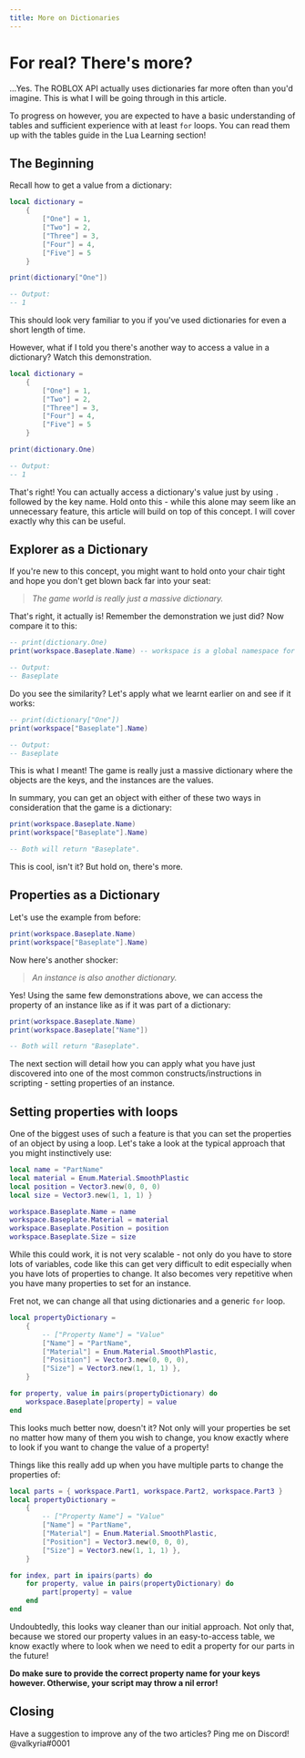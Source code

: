 ```yaml
---
title: More on Dictionaries
---
```


# For real? There's more?
...Yes. The ROBLOX API actually uses dictionaries far more often than you'd imagine. This is what I will be going through in this article.

To progress on however, you are expected to have a basic understanding of tables and sufficient experience with at least `for` loops. You can read them up with the tables guide in the Lua Learning section!

## The Beginning
Recall how to get a value from a dictionary:
```lua
local dictionary = 
	{
		["One"] = 1,
		["Two"] = 2,
		["Three"] = 3,
		["Four"] = 4,
		["Five"] = 5
	}

print(dictionary["One"])

-- Output:
-- 1
```

This should look very familiar to you if you've used dictionaries for even a short length of time. 

However, what if I told you there's another way to access a value in a dictionary? Watch this demonstration.

```lua
local dictionary = 
	{
		["One"] = 1,
		["Two"] = 2,
		["Three"] = 3,
		["Four"] = 4,
		["Five"] = 5
	}

print(dictionary.One)

-- Output:
-- 1
```

That's right! You can actually access a dictionary's value just by using `.` followed by the key name.
Hold onto this - while this alone may seem like an unnecessary feature, this article will build on top of this concept. I will cover exactly why this can be useful.

## Explorer as a Dictionary
If you're new to this concept, you might want to hold onto your chair tight and hope you don't get blown back far into your seat:

> *The game world is really just a massive dictionary.*

That's right, it actually is! Remember the demonstration we just did? Now compare it to this:

```lua
-- print(dictionary.One)
print(workspace.Baseplate.Name) -- workspace is a global namespace for the Workspace object.

-- Output:
-- Baseplate
```

Do you see the similarity? Let's apply what we learnt earlier on and see if it works:

```lua
-- print(dictionary["One"])
print(workspace["Baseplate"].Name)

-- Output:
-- Baseplate
```

This is what I meant! The game is really just a massive dictionary where the objects are the keys, and the instances are the values.

In summary, you can get an object with either of these two ways in consideration that the game is a dictionary:

```lua
print(workspace.Baseplate.Name)
print(workspace["Baseplate"].Name)

-- Both will return "Baseplate".
```

This is cool, isn't it? But hold on, there's more.

## Properties as a Dictionary
Let's use the example from before:
```lua
print(workspace.Baseplate.Name)
print(workspace["Baseplate"].Name)
```

Now here's another shocker:

> *An instance is also another dictionary.*

Yes! Using the same few demonstrations above, we can access the property of an instance like as if it was part of a dictionary:

```lua
print(workspace.Baseplate.Name)
print(workspace.Baseplate["Name"])

-- Both will return "Baseplate".
```

The next section will detail how you can apply what you have just discovered into one of the most common constructs/instructions in scripting - setting properties of an instance.

## Setting properties with loops
One of the biggest uses of such a feature is that you can set the properties of an object by using a loop. Let's take a look at the typical approach that you might instinctively use:

```lua
local name = "PartName"
local material = Enum.Material.SmoothPlastic
local position = Vector3.new(0, 0, 0)
local size = Vector3.new(1, 1, 1) }

workspace.Baseplate.Name = name
workspace.Baseplate.Material = material
workspace.Baseplate.Position = position
workspace.Baseplate.Size = size
```

While this could work, it is not very scalable - not only do you have to store lots of variables, code like this can get very difficult to edit especially when you have lots of properties to change. It also becomes very repetitive when you have many properties to set for an instance.

Fret not, we can change all that using dictionaries and a generic `for` loop.

```lua
local propertyDictionary = 
    {
        -- ["Property Name"] = "Value"
        ["Name"] = "PartName",
        ["Material"] = Enum.Material.SmoothPlastic,
        ["Position"] = Vector3.new(0, 0, 0),
        ["Size"] = Vector3.new(1, 1, 1) },
    }

for property, value in pairs(propertyDictionary) do
    workspace.Baseplate[property] = value
end
```

This looks much better now, doesn't it? Not only will your properties be set no matter how many of them you wish to change, you know exactly where to look if you want to change the value of a property! 

Things like this really add up when you have multiple parts to change the properties of:

```lua
local parts = { workspace.Part1, workspace.Part2, workspace.Part3 }
local propertyDictionary = 
    {
        -- ["Property Name"] = "Value"
        ["Name"] = "PartName",
        ["Material"] = Enum.Material.SmoothPlastic,
        ["Position"] = Vector3.new(0, 0, 0),
        ["Size"] = Vector3.new(1, 1, 1) },
    }

for index, part in ipairs(parts) do
    for property, value in pairs(propertyDictionary) do
        part[property] = value
    end
end
```

Undoubtedly, this looks way cleaner than our initial approach. Not only that, because we stored our property values in an easy-to-access table, we know exactly where to look when we need to edit a property for our parts in the future!

**Do make sure to provide the correct property name for your keys however. Otherwise, your script may throw a nil error!**

## Closing
Have a suggestion to improve any of the two articles? Ping me on Discord! @valkyria#0001
